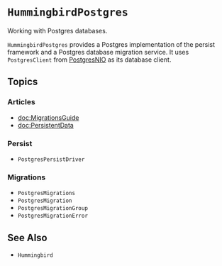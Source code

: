 # ``HummingbirdPostgres``

Working with Postgres databases.

`HummingbirdPostgres` provides a Postgres implementation of the persist framework and a Postgres database migration service. It uses `PostgresClient` from [PostgresNIO](https://github.com/vapor/postgres-nio) as its database client.

## Topics

### Articles

- <doc:MigrationsGuide>
- <doc:PersistentData>

### Persist

- ``PostgresPersistDriver``

### Migrations

- ``PostgresMigrations``
- ``PostgresMigration``
- ``PostgresMigrationGroup``
- ``PostgresMigrationError``

## See Also

- ``Hummingbird``

